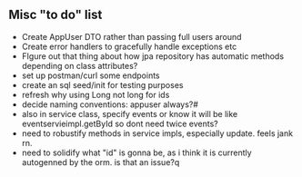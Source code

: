 Misc "to do" list
---
- Create AppUser DTO rather than passing full users around
- Create error handlers to gracefully handle exceptions etc
- FIgure out that thing about how jpa repository has automatic methods depending on class attributes?
- set up postman/curl some endpoints
- create an sql seed/init for testing purposes
- refresh why using Long not long for ids
- decide naming conventions: appuser always?#
- also in service class, specify events or know it will be like eventservieimpl.getById so dont need twice events?
- need to robustify methods in service impls, especially update. feels jank rn.
- need to solidify what "id" is gonna be, as i think it is currently autogenned by the orm. is that an issue?q
